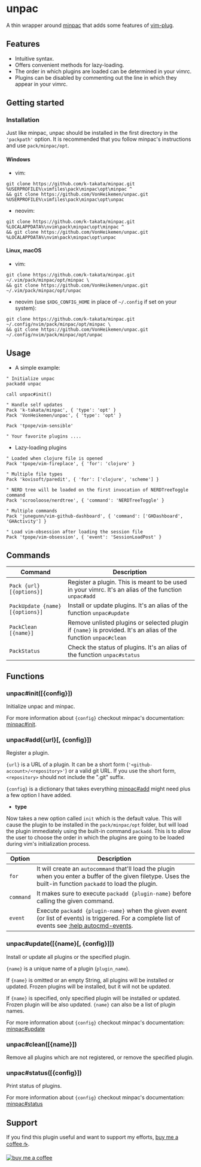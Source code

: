 # unpac

A thin wrapper around [minpac](https://github.com/k-takata/minpac) that adds some features of [vim-plug](https://github.com/junegunn/vim-plug/).

## Features

* Intuitive syntax.
* Offers convenient methods for lazy-loading.
* The order in which plugins are loaded can be determined in your vimrc.
* Plugins can be disabled by commenting out the line in which they appear in your vimrc.

## Getting started

### Installation

Just like minpac, unpac should be installed in the first directory in the `'packpath'` option. It is recommended that you follow minpac's instructions and use `pack/minpac/opt`.

#### Windows

* vim:

```
git clone https://github.com/k-takata/minpac.git %USERPROFILE%\vimfiles\pack\minpac\opt\minpac ^
&& git clone https://github.com/VonHeikemen/unpac.git %USERPROFILE%\vimfiles\pack\minpac\opt\unpac
```

* neovim:

```
git clone https://github.com/k-takata/minpac.git %LOCALAPPDATA%\nvim\pack\minpac\opt\minpac ^
&& git clone https://github.com/VonHeikemen/unpac.git %LOCALAPPDATA%\nvim\pack\minpac\opt\unpac
```

#### Linux, macOS

* vim:

```
git clone https://github.com/k-takata/minpac.git ~/.vim/pack/minpac/opt/minpac \
&& git clone https://github.com/VonHeikemen/unpac.git ~/.vim/pack/minpac/opt/unpac
```

* neovim  (use `$XDG_CONFIG_HOME` in place of `~/.config` if set on your system): 

```
git clone https://github.com/k-takata/minpac.git ~/.config/nvim/pack/minpac/opt/minpac \
&& git clone https://github.com/VonHeikemen/unpac.git ~/.config/nvim/pack/minpac/opt/unpac
```

## Usage

* A simple example:

```vim
" Initialize unpac
packadd unpac

call unpac#init()

" Handle self updates
Pack 'k-takata/minpac', { 'type': 'opt' }
Pack 'VonHeikemen/unpac', { 'type': 'opt' }

Pack 'tpope/vim-sensible'

" Your favorite plugins ....
```

* Lazy-loading plugins

```vim
" Loaded when clojure file is opened
Pack 'tpope/vim-fireplace', { 'for': 'clojure' }

" Multiple file types
Pack 'kovisoft/paredit', { 'for': ['clojure', 'scheme'] }

" NERD tree will be loaded on the first invocation of NERDTreeToggle command
Pack 'scrooloose/nerdtree', { 'command': 'NERDTreeToggle' }

" Multiple commands
Pack 'junegunn/vim-github-dashboard', { 'command': ['GHDashboard', 'GHActivity'] }

" Load vim-obsession after loading the session file
Pack 'tpope/vim-obsession', { 'event': 'SessionLoadPost' }
```

## Commands

| **Command** | **Description** |
| --- | --- |
| `Pack {url} [{options}]` | Register a plugin. This is meant to be used in your vimrc. It's an alias of the function `unpac#add` |
| `PackUpdate {name} [{options}]` | Install or update plugins. It's an alias of the function `unpac#update` |
| `PackClean [{name}]` | Remove unlisted plugins or selected plugin if `{name}` is provided. It's an alias of the function `unpac#clean`|
| `PackStatus` | Check the status of plugins. It's an alias of the function `unpac#status` |

## Functions

### unpac#init([{config}])

Initialize unpac and minpac. 

For more information about `{config}` checkout minpac's documentation: [minpac#init](https://github.com/k-takata/minpac#minpacinitconfig).

### unpac#add({url}[, {config}])

Register a plugin.

`{url}` is a URL of a plugin. It can be a short form (`'<github-account>/<repository>'`) or a valid git URL. If you use the short form, `<repository>` should not include the ".git" suffix.

`{config}` is a dictionary that takes everything [minpac#add](https://github.com/k-takata/minpac#minpacaddurl-config) might need plus a few option I have added.

* **type**

Now takes a new option called `init` which is the default value. This will cause the plugin to be installed in the `pack/minpac/opt` folder, but will load the plugin immediately using the built-in command `packadd`. This is to allow the user to choose the order in which the plugins are going to be loaded during vim's initialization process.

| **Option**  | **Description** |
| --- | --- |
| `for` | It will create an `autocommand` that'll load the plugin when you enter a buffer of the given filetype. Uses the built-in function `packadd` to load the plugin. |
| `command` | It makes sure to execute `packadd {plugin-name}` before calling the given command. |
| `event` | Execute `packadd {plugin-name}` when the given event (or list of events) is triggered. For a complete list of events see [:help autocmd-events](https://vimhelp.org/autocmd.txt.html#autocmd-events). |

### unpac#update([{name}[, {config}]])

Install or update all plugins or the specified plugin.

`{name}` is a unique name of a plugin (`plugin_name`).

If `{name}` is omitted or an empty String, all plugins will be installed or updated. Frozen plugins will be installed, but it will not be updated.

If `{name}` is specified, only specified plugin will be installed or updated. Frozen plugin will be also updated.
`{name}` can also be a list of plugin names.

For more information about `{config}` checkout minpac's documentation: [minpac#update](https://github.com/k-takata/minpac#minpacupdatename-config)

### unpac#clean([{name}])

Remove all plugins which are not registered, or remove the specified plugin.

### unpac#status([{config}])

Print status of plugins.

For more information about `{config}` checkout minpac's documentation: [minpac#status](https://github.com/k-takata/minpac#minpacstatusconfig)

## Support

If you find this plugin useful and want to support my efforts, [buy me a coffee ☕](https://www.buymeacoffee.com/vonheikemen).

[![buy me a coffee](https://res.cloudinary.com/vonheikemen/image/upload/v1618466522/buy-me-coffee_ah0uzh.png)](https://www.buymeacoffee.com/vonheikemen)

